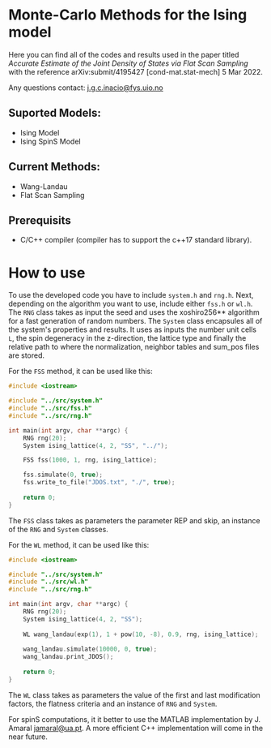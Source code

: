 # Monte-Carlo Methods for the Ising model

Here you can find all of the codes and results used in the paper titled *Accurate Estimate of the Joint Density of States via Flat Scan Sampling* with the reference arXiv:submit/4195427 [cond-mat.stat-mech] 5 Mar 2022.

Any questions contact: <j.g.c.inacio@fys.uio.no>

## Suported Models:
 * Ising Model
 * Ising SpinS Model

## Current Methods:
 * Wang-Landau 
 * Flat Scan Sampling 

## Prerequisits
 * C/C++ compiler (compiler has to support the c++17 standard library). 

# How to use

To use the developed code you have to include `system.h` and `rng.h`. Next, depending on the algorithm you want to use, include either `fss.h` or `wl.h`. The `RNG` class takes as input the seed and uses the xoshiro256** algorithm for a fast generation of random numbers. The `System` class encapsules all of the system's properties and results. It uses as inputs the number unit cells `L`, the spin degeneracy in the z-direction, the lattice type and finally the relative path to where the normalization, neighbor tables and sum_pos files are stored.

For the `FSS` method, it can be used like this:
```cpp
#include <iostream>

#include "../src/system.h"
#include "../src/fss.h"
#include "../src/rng.h"

int main(int argv, char **argc) {
    RNG rng(20);
    System ising_lattice(4, 2, "SS", "../");

    FSS fss(1000, 1, rng, ising_lattice);

    fss.simulate(0, true);
    fss.write_to_file("JDOS.txt", "./", true);
    
    return 0;
}
```
The `FSS` class takes as parameters the parameter REP and skip, an instance of the `RNG` and `System` classes. 

For the `WL` method, it can be used like this:
```cpp
#include <iostream>

#include "../src/system.h"
#include "../src/wl.h"
#include "../src/rng.h"

int main(int argv, char **argc) {
    RNG rng(20);
    System ising_lattice(4, 2, "SS");
    
    WL wang_landau(exp(1), 1 + pow(10, -8), 0.9, rng, ising_lattice);
    
    wang_landau.simulate(10000, 0, true);
    wang_landau.print_JDOS();
    
    return 0;
}
```
The `WL` class takes as parameters the value of the first and last modification factors, the flatness criteria and an instance of `RNG` and `System`. 

For spinS computations, it it better to use the MATLAB implementation by J. Amaral <jamaral@ua.pt>. A more efficient C++ implementation will come in the near future.
		


